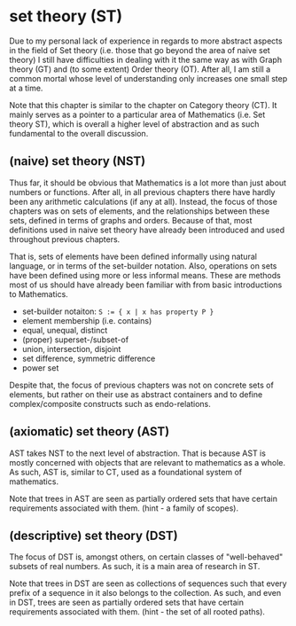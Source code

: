 
# set theory (ST)

Due to my personal lack of experience in regards to more abstract aspects in
the field of Set theory (i.e. those that go beyond the area of naive set theory)
I still have difficulties in dealing with it the same way as with Graph theory
(GT) and (to some extent) Order theory (OT). After all, I am still a common
mortal whose level of understanding only increases one small step at a time.

Note that this chapter is similar to the chapter on Category theory (CT).
It mainly serves as a pointer to a particular area of Mathematics (i.e.
Set theory ST), which is overall a higher level of abstraction and as such
fundamental to the overall discussion.

<!-- ======================================================================= -->
## (naive) set theory (NST)

Thus far, it should be obvious that Mathematics is a lot more than just about
numbers or functions. After all, in all previous chapters there have hardly
been any arithmetic calculations (if any at all). Instead, the focus of those
chapters was on sets of elements, and the relationships between these sets,
defined in terms of graphs and orders. Because of that, most definitions used
in naive set theory have already been introduced and used throughout previous
chapters.

That is, sets of elements have been defined informally using natural language,
or in terms of the set-builder notation. Also, operations on sets have been
defined using more or less informal means. These are methods most of us should
have already been familiar with from basic introductions to Mathematics.

* set-builder notaiton: `S := { x | x has property P }`
* element membership (i.e. contains)
* equal, unequal, distinct
* (proper) superset-/subset-of
* union, intersection, disjoint
* set difference, symmetric difference
* power set

Despite that, the focus of previous chapters was not on concrete sets of
elements, but rather on their use as abstract containers and to define
complex/composite constructs such as endo-relations.

<!-- ======================================================================= -->
## (axiomatic) set theory (AST)

AST takes NST to the next level of abstraction. That is because AST is mostly
concerned with objects that are relevant to mathematics as a whole. As such,
AST is, similar to CT, used as a foundational system of mathematics.

Note that trees in AST are seen as partially ordered sets that have certain
requirements associated with them. (hint - a family of scopes).

<!-- ======================================================================= -->
## (descriptive) set theory (DST)

The focus of DST is, amongst others, on certain classes of "well-behaved"
subsets of real numbers. As such, it is a main area of research in ST.

Note that trees in DST are seen as collections of sequences such that every
prefix of a sequence in it also belongs to the collection. As such, and even
in DST, trees are seen as partially ordered sets that have certain
requirements associated with them. (hint - the set of all rooted paths).
